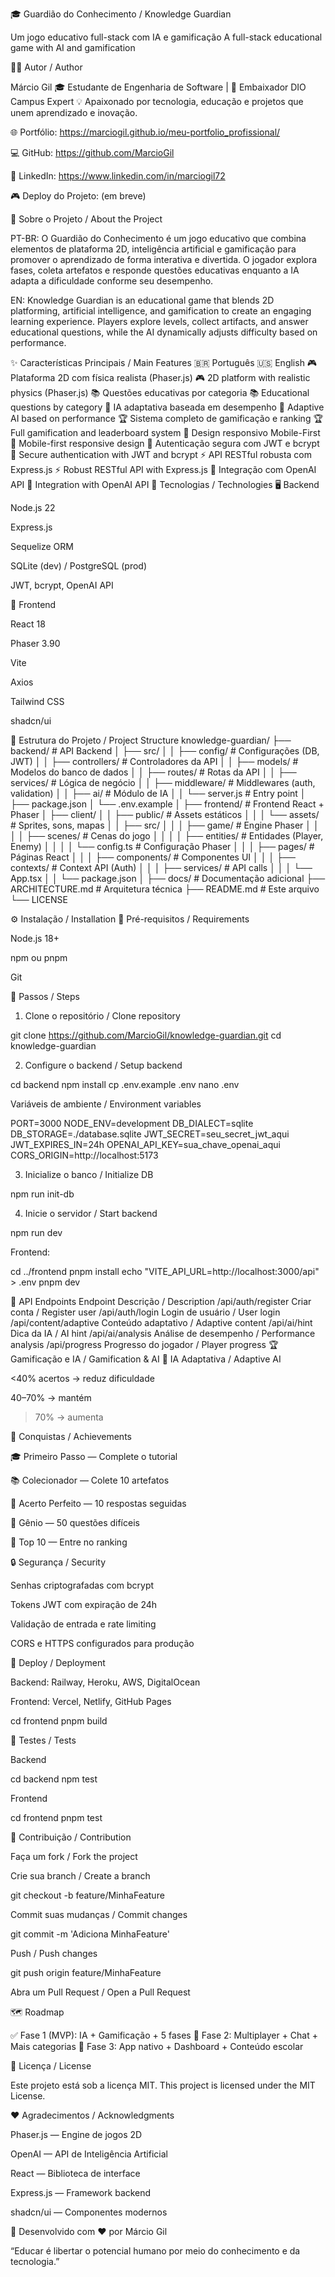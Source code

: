 🎓 Guardião do Conhecimento / Knowledge Guardian

Um jogo educativo full-stack com IA e gamificação
A full-stack educational game with AI and gamification

👨‍💻 Autor / Author

Márcio Gil
🎓 Estudante de Engenharia de Software | 💼 Embaixador DIO Campus Expert
💡 Apaixonado por tecnologia, educação e projetos que unem aprendizado e inovação.

🌐 Portfólio: https://marciogil.github.io/meu-portfolio_profissional/

💻 GitHub: https://github.com/MarcioGil

🔗 LinkedIn: https://www.linkedin.com/in/marciogil72

🎮 Deploy do Projeto: (em breve)

🧠 Sobre o Projeto / About the Project

PT-BR:
O Guardião do Conhecimento é um jogo educativo que combina elementos de plataforma 2D, inteligência artificial e gamificação para promover o aprendizado de forma interativa e divertida.
O jogador explora fases, coleta artefatos e responde questões educativas enquanto a IA adapta a dificuldade conforme seu desempenho.

EN:
Knowledge Guardian is an educational game that blends 2D platforming, artificial intelligence, and gamification to create an engaging learning experience.
Players explore levels, collect artifacts, and answer educational questions, while the AI dynamically adjusts difficulty based on performance.

✨ Características Principais / Main Features
🇧🇷 Português	🇺🇸 English
🎮 Plataforma 2D com física realista (Phaser.js)	🎮 2D platform with realistic physics (Phaser.js)
📚 Questões educativas por categoria	📚 Educational questions by category
🤖 IA adaptativa baseada em desempenho	🤖 Adaptive AI based on performance
🏆 Sistema completo de gamificação e ranking	🏆 Full gamification and leaderboard system
📱 Design responsivo Mobile-First	📱 Mobile-first responsive design
🔐 Autenticação segura com JWT e bcrypt	🔐 Secure authentication with JWT and bcrypt
⚡ API RESTful robusta com Express.js	⚡ Robust RESTful API with Express.js
🧩 Integração com OpenAI API	🧩 Integration with OpenAI API
🧰 Tecnologias / Technologies
🖥️ Backend

Node.js 22

Express.js

Sequelize ORM

SQLite (dev) / PostgreSQL (prod)

JWT, bcrypt, OpenAI API

🎨 Frontend

React 18

Phaser 3.90

Vite

Axios

Tailwind CSS

shadcn/ui

📂 Estrutura do Projeto / Project Structure
knowledge-guardian/
├── backend/                    # API Backend
│   ├── src/
│   │   ├── config/            # Configurações (DB, JWT)
│   │   ├── controllers/       # Controladores da API
│   │   ├── models/            # Modelos do banco de dados
│   │   ├── routes/            # Rotas da API
│   │   ├── services/          # Lógica de negócio
│   │   ├── middleware/        # Middlewares (auth, validation)
│   │   ├── ai/                # Módulo de IA
│   │   └── server.js          # Entry point
│   ├── package.json
│   └── .env.example
│
├── frontend/                   # Frontend React + Phaser
│   ├── client/
│   │   ├── public/            # Assets estáticos
│   │   │   └── assets/        # Sprites, sons, mapas
│   │   ├── src/
│   │   │   ├── game/          # Engine Phaser
│   │   │   │   ├── scenes/    # Cenas do jogo
│   │   │   │   ├── entities/  # Entidades (Player, Enemy)
│   │   │   │   └── config.ts  # Configuração Phaser
│   │   │   ├── pages/         # Páginas React
│   │   │   ├── components/    # Componentes UI
│   │   │   ├── contexts/      # Context API (Auth)
│   │   │   ├── services/      # API calls
│   │   │   └── App.tsx
│   │   └── package.json
│
├── docs/                       # Documentação adicional
├── ARCHITECTURE.md             # Arquitetura técnica
├── README.md                   # Este arquivo
└── LICENSE

⚙️ Instalação / Installation
🔧 Pré-requisitos / Requirements

Node.js 18+

npm ou pnpm

Git

🚀 Passos / Steps

1. Clone o repositório / Clone repository

git clone https://github.com/MarcioGil/knowledge-guardian.git
cd knowledge-guardian


2. Configure o backend / Setup backend

cd backend
npm install
cp .env.example .env
nano .env


Variáveis de ambiente / Environment variables

PORT=3000
NODE_ENV=development
DB_DIALECT=sqlite
DB_STORAGE=./database.sqlite
JWT_SECRET=seu_secret_jwt_aqui
JWT_EXPIRES_IN=24h
OPENAI_API_KEY=sua_chave_openai_aqui
CORS_ORIGIN=http://localhost:5173


3. Inicialize o banco / Initialize DB

npm run init-db


4. Inicie o servidor / Start backend

npm run dev


Frontend:

cd ../frontend
pnpm install
echo "VITE_API_URL=http://localhost:3000/api" > .env
pnpm dev

🔌 API Endpoints
Endpoint	Descrição / Description
/api/auth/register	Criar conta / Register user
/api/auth/login	Login de usuário / User login
/api/content/adaptive	Conteúdo adaptativo / Adaptive content
/api/ai/hint	Dica da IA / AI hint
/api/ai/analysis	Análise de desempenho / Performance analysis
/api/progress	Progresso do jogador / Player progress
🏆 Gamificação e IA / Gamification & AI
🎯 IA Adaptativa / Adaptive AI

<40% acertos → reduz dificuldade

40–70% → mantém

>70% → aumenta

🧩 Conquistas / Achievements

🎓 Primeiro Passo — Complete o tutorial

📚 Colecionador — Colete 10 artefatos

🎯 Acerto Perfeito — 10 respostas seguidas

🧠 Gênio — 50 questões difíceis

👑 Top 10 — Entre no ranking

🔒 Segurança / Security

Senhas criptografadas com bcrypt

Tokens JWT com expiração de 24h

Validação de entrada e rate limiting

CORS e HTTPS configurados para produção

🚀 Deploy / Deployment

Backend: Railway, Heroku, AWS, DigitalOcean

Frontend: Vercel, Netlify, GitHub Pages

cd frontend
pnpm build

🧪 Testes / Tests

Backend

cd backend
npm test


Frontend

cd frontend
pnpm test

🤝 Contribuição / Contribution

Faça um fork / Fork the project

Crie sua branch / Create a branch

git checkout -b feature/MinhaFeature


Commit suas mudanças / Commit changes

git commit -m 'Adiciona MinhaFeature'


Push / Push changes

git push origin feature/MinhaFeature


Abra um Pull Request / Open a Pull Request

🗺️ Roadmap

✅ Fase 1 (MVP): IA + Gamificação + 5 fases
🚧 Fase 2: Multiplayer + Chat + Mais categorias
🧩 Fase 3: App nativo + Dashboard + Conteúdo escolar

📄 Licença / License

Este projeto está sob a licença MIT.
This project is licensed under the MIT License.

❤️ Agradecimentos / Acknowledgments

Phaser.js — Engine de jogos 2D

OpenAI — API de Inteligência Artificial

React — Biblioteca de interface

Express.js — Framework backend

shadcn/ui — Componentes modernos

🧠 Desenvolvido com ❤️ por Márcio Gil

“Educar é libertar o potencial humano por meio do conhecimento e da tecnologia.”